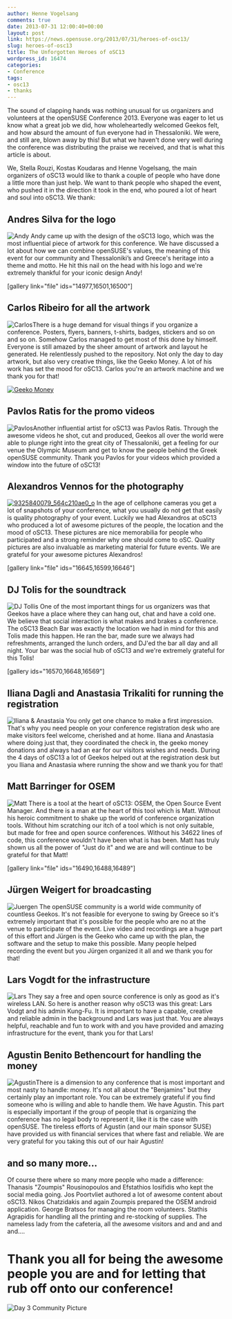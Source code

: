 ```yaml
---
author: Henne Vogelsang
comments: true
date: 2013-07-31 12:00:40+00:00
layout: post
link: https://news.opensuse.org/2013/07/31/heroes-of-osc13/
slug: heroes-of-osc13
title: The Unforgotten Heroes of oSC13
wordpress_id: 16474
categories:
- Conference
tags:
- osc13
- thanks
---
```


The sound of clapping hands was nothing unusual for us organizers and volunteers at the openSUSE Conference 2013. Everyone was eager to let us know what a great job we did, how wholeheartedly welcomed Geekos felt, and how absurd the amount of fun everyone had in Thessaloniki. We were, and still are, blown away by this! But what we haven't done very well during the conference was distributing the praise we received, and that is what this article is about.

We, Stella Rouzi, Kostas Koudaras and Henne Vogelsang, the main organizers of oSC13 would like to thank a couple of people who have done a little more than just help. We want to thank people who shaped the event, who pushed it in the direction it took in the end, who poured a lot of heart and soul into oSC13. <!-- more -->We thank:



## Andres Silva for the logo


![Andy](https://si0.twimg.com/profile_images/378800000013634363/3d20e6460b2e4b83cf7052456b702006.jpeg)
Andy came up with the design of the oSC13 logo, which was the most influential piece of artwork for this conference. We have discussed a lot about how we can combine openSUSE's values, the meaning of this event for our community and Thessaloniki’s and Greece's heritage into a theme and motto. He hit this nail on the head with his logo and we're extremely thankful for your iconic design Andy!
  

[gallery link="file" ids="14977,16501,16500"]



## Carlos Ribeiro for all the artwork


![Carlos](//news.opensuse.org/wp-content/uploads/2013/07/carlos.png)There is a huge demand for visual things if you organize a conference. Posters, flyers, banners, t-shirts, badges, stickers and so on and so on. Somehow Carlos managed to get most of this done by himself. Everyone is still amazed by the sheer amount of artwork and layout he generated. He relentlessly pushed to the repository. Not only the day to day artwork, but also very creative things, like the Geeko Money. A lot of his work has set the mood for oSC13. Carlos you're an artwork machine and we thank you for that!
  



[![Geeko Money](//news.opensuse.org/wp-content/uploads/2013/07/GeekoMoneyVerso-1024x421.png)](//news.opensuse.org/wp-content/uploads/2013/07/GeekoMoneyVerso.png)





## Pavlos Ratis for the promo videos


![Pavlos](//news.opensuse.org/wp-content/uploads/2013/07/pavlos.png)Another influential artist for oSC13 was Pavlos Ratis. Through the awesome videos he shot, cut and produced, Geekos all over the world were able to plunge right into the great city of Thessaloniki, get a feeling for our venue the Olympic Museum and get to know the people behind the Greek openSUSE community. Thank you Pavlos for your videos which provided a window into the future of oSC13!
  





## Alexandros Vennos for the photography


[![9325840079_564c210ae0_o](//news.opensuse.org/wp-content/uploads/2013/07/alex.jpg)](//news.opensuse.org/wp-content/uploads/2013/07/9325840079_564c210ae0_o.jpg)
In the age of cellphone cameras you get a lot of snapshots of your conference, what you usually do not get that easily is quality photography of your event. Luckily we had Alexandros at oSC13 who produced a lot of awesome pictures of the people, the location and the mood of oSC13. These pictures are nice memorabilia for people who participated and a strong reminder why one should come to oSC. Quality pictures are also invaluable as marketing material for future events. We are grateful for your awesome pictures Alexandros!
  

[gallery link="file" ids="16645,16599,16646"]



## DJ Tolis for the soundtrack


![DJ Tollis](//news.opensuse.org/wp-content/uploads/2013/07/9401429066_25d1444844_b.jpg)
One of the most important things for us organizers was that Geekos have a place where they can hang out, chat and have a cold one. We believe that social interaction is what makes and brakes a conference. The oSC13 Beach Bar was exactly the location we had in mind for this and Tolis made this happen. He ran the bar, made sure we always had refreshments, arranged the lunch orders, and DJ'ed the bar all day and all night. Your bar was the social hub of oSC13 and we're extremely grateful for this Tolis!
  

[gallery ids="16570,16648,16569"]



## Iliana Dagli and Anastasia Trikaliti for running the registration


![Iliana & Anastasia](//news.opensuse.org/wp-content/uploads/2013/07/ianda.png)
You only get one chance to make a first impression. That's why you need people on your conference registration desk who are make visitors feel welcome, cherished and at home. Iliana and Anastasia where doing just that, they coordinated the check in, the geeko money donations and always had an ear for our visitors wishes and needs. During the 4 days of oSC13 a lot of Geekos helped out at the registration desk but you Iliana and Anastasia where running the show and we thank you for that!
  




## Matt Barringer for OSEM


![Matt](//news.opensuse.org/wp-content/uploads/2013/07/matt.jpeg)
There is a tool at the heart of oSC13: OSEM, the Open Source Event Manager. And there is a man at the heart of this tool which is Matt. Without his heroic commitment to shake up the world of conference organization tools. Without him scratching our itch of a tool which is not only suitable, but made for free and open source conferences. Without his 34622 lines of code, this conference wouldn't have been what is has been. Matt has truly shown us all the power of "Just do it" and we are and will continue to be grateful for that Matt!
  

[gallery link="file" ids="16490,16488,16489"]



## Jürgen Weigert for broadcasting


![Juergen](//news.opensuse.org/wp-content/uploads/2013/07/juergen.png)
The openSUSE community is a world wide community of countless Geekos. It's not feasible for everyone to swing by Greece so it's extremely important that it's possible for the people who are no at the venue to participate of the event. Live video and recordings are a huge part of this effort and Jürgen is the Geeko who came up with the plan, the software and the setup to make this possible. Many people helped recording the event but you Jürgen organized it all and we thank you for that!
  






## Lars Vogdt for the infrastructure


![Lars](//news.opensuse.org/wp-content/uploads/2013/07/lars.png)
They say a free and open source conference is only as good as it's wireless LAN. So here is another reason why oSC13 was this great: Lars Vodgt and his admin Kung-Fu. It is important to have a capable, creative and reliable admin in the background and Lars was just that. You are always helpful, reachable and fun to work with and you have provided and amazing infrastructure for the event, thank you for that Lars!
  




## Agustin Benito Bethencourt for handling the money


![Agustin](//news.opensuse.org/wp-content/uploads/2013/07/agustin_benito.png)There is a dimension to any conference that is most important and most nasty to handle: money. It's not all about the "Benjamins" but they certainly play an important role. You can be extremely grateful if you find someone who is willing and able to handle them. We have Agustin. This part is especially important if the group of people that is organizing the conference has no legal body to represent it, like it is the case with openSUSE. The tireless efforts of Agustin (and our main sponsor SUSE) have provided us with financial services that where fast and reliable. We are very grateful for you taking this out of our hair Agustin!
  




## and so many more...


Of course there where so many more people who made a difference: Thanasis "Zoumpis" Rousinopoulos and Efstathios Iosifidis who kept the social media going. Jos Poortvliet authored a lot of awesome content about oSC13. Nikos Chatzidakis and again Zoumpis prepared the OSEM android application. George Bratsos for managing the room volunteers. Stathis Agrapidis for handling all the printing and re-stocking of supplies. The nameless lady from the cafeteria, all the awesome visitors and and and and and....


# Thank you all for being the awesome people you are and for letting that rub off onto our conference!




![Day 3 Community Picture](//news.opensuse.org/wp-content/uploads/2013/07/MG_48652.jpg)
